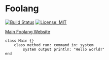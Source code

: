 # Foolang

[![Build Status](https://dev.azure.com/nikodemus0619/foolang/_apis/build/status/nikodemus.foolang?branchName=master)](https://dev.azure.com/nikodemus0619/foolang/_build/latest?definitionId=1&branchName=master) [![License: MIT](https://img.shields.io/badge/License-MIT-yellow.svg)](https://opensource.org/licenses/MIT)

[Main Foolang Website](http://foolang.org)

``` foolang
class Main {}
    class method run: command in: system
        system output println: "Hello world!"
end
```
